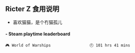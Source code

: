 ## Ricter Z 食用说明
- 喜欢猫猫，是个冇猫孤儿

<!-- steam-box start -->
#### - Steam playtime leaderboard
```text
🎮 World of Warships                 🕘 101 hrs 41 mins
```
<!-- Powered by https://github.com/YouEclipse/steam-box . -->
<!-- steam-box end -->
